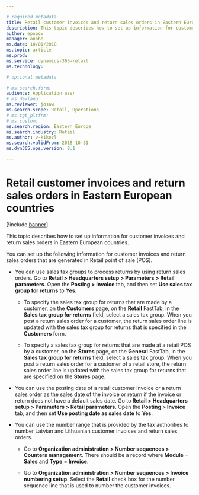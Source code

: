 ```yaml
---

# required metadata
title: Retail customer invoices and return sales orders in Eastern European countries
description: This topic describes how to set up information for customer invoices and return sales orders in Eastern European countries.
author: epopov
manager: annbe
ms.date: 10/01/2018
ms.topic: article
ms.prod: 
ms.service: dynamics-365-retail
ms.technology: 

# optional metadata

# ms.search.form: 
audience: Application user
# ms.devlang: 
ms.reviewer: josaw
ms.search.scope: Retail, Operations
# ms.tgt_pltfrm: 
# ms.custom: 
ms.search.region: Eastern Europe
ms.search.industry: Retail
ms.author: v-kikozl
ms.search.validFrom: 2018-10-31
ms.dyn365.ops.version: 8.1

---
```


# Retail customer invoices and return sales orders in Eastern European countries


[!include [banner](../../includes/banner.md)]

This topic describes how to set up information for customer invoices and return sales orders in Eastern European countries.

You can set up the following information for customer invoices and return sales orders that are generated in Retail point of sale (POS).

- You can use sales tax groups to process returns by using return sales orders. Go to **Retail > Headquarters setup > Parameters > Retail parameters**. Open the **Posting > Invoice** tab, and then set **Use sales tax group for returns** to **Yes**. 

  * To specify the sales tax group for returns that are made by a customer, on the **Customers** page, on the **Retail** FastTab, in the **Sales tax group for returns** field, select a sales tax group. When you post a return sales order for a customer, the return sales order line is updated with the sales tax group for returns that is specified in the **Customers** form.
  
  * To specify a sales tax group for returns that are made at a retail POS by a customer, on the **Stores** page, on the **General** FastTab, in the **Sales tax group for returns** field, select a sales tax group. When you post a return sales order for a customer of a retail store, the return sales order line is updated with the sales tax group for returns that are specified on the **Stores** page.

- You can use the posting date of a retail customer invoice or a return sales order as the sales date of the invoice or return if the invoice or return does not have a default sales date. Go to **Retail > Headquarters setup > Parameters > Retail parameters**. Open the **Posting > Invoice** tab, and then set **Use posting date as sales date** to **Yes**.

- You can use the number range that is provided by the tax authorities to number Latvian and Lithuanian customer invoices and return sales orders. 

  * Go to **Organization administration > Number sequences > Counters management**. There should be a record where **Module** = **Sales** and **Type** = **Invoice**.

  * Go to **Organization administration > Number sequences > Invoice numbering setup**. Select the **Retail** check box for the number sequence line that is used to number the customer invoices.
